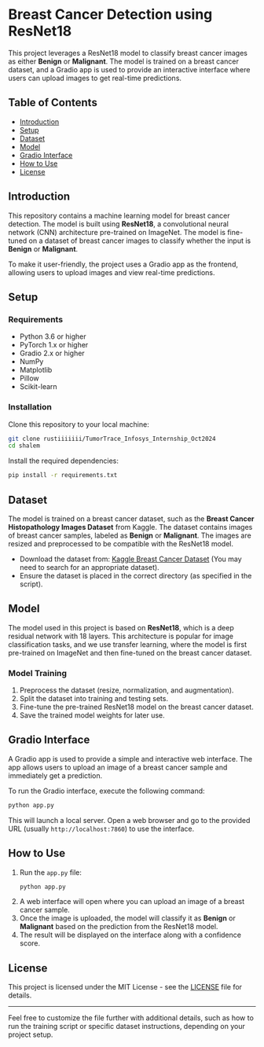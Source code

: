 

# Breast Cancer Detection using ResNet18

This project leverages a ResNet18 model to classify breast cancer images as either **Benign** or **Malignant**. The model is trained on a breast cancer dataset, and a Gradio app is used to provide an interactive interface where users can upload images to get real-time predictions.

## Table of Contents
- [Introduction](#introduction)
- [Setup](#setup)
- [Dataset](#dataset)
- [Model](#model)
- [Gradio Interface](#gradio-interface)
- [How to Use](#how-to-use)
- [License](#license)

## Introduction
This repository contains a machine learning model for breast cancer detection. The model is built using **ResNet18**, a convolutional neural network (CNN) architecture pre-trained on ImageNet. The model is fine-tuned on a dataset of breast cancer images to classify whether the input is **Benign** or **Malignant**. 

To make it user-friendly, the project uses a Gradio app as the frontend, allowing users to upload images and view real-time predictions.

## Setup

### Requirements
- Python 3.6 or higher
- PyTorch 1.x or higher
- Gradio 2.x or higher
- NumPy
- Matplotlib
- Pillow
- Scikit-learn

### Installation

Clone this repository to your local machine:

```bash
git clone rustiiiiiii/TumorTrace_Infosys_Internship_Oct2024
cd shalem
```

Install the required dependencies:

```bash
pip install -r requirements.txt
```

## Dataset

The model is trained on a breast cancer dataset, such as the **Breast Cancer Histopathology Images Dataset** from Kaggle. The dataset contains images of breast cancer samples, labeled as **Benign** or **Malignant**. The images are resized and preprocessed to be compatible with the ResNet18 model.

- Download the dataset from: [Kaggle Breast Cancer Dataset](https://www.kaggle.com/datasets) (You may need to search for an appropriate dataset).
- Ensure the dataset is placed in the correct directory (as specified in the script).

## Model

The model used in this project is based on **ResNet18**, which is a deep residual network with 18 layers. This architecture is popular for image classification tasks, and we use transfer learning, where the model is first pre-trained on ImageNet and then fine-tuned on the breast cancer dataset.

### Model Training

1. Preprocess the dataset (resize, normalization, and augmentation).
2. Split the dataset into training and testing sets.
3. Fine-tune the pre-trained ResNet18 model on the breast cancer dataset.
4. Save the trained model weights for later use.

## Gradio Interface

A Gradio app is used to provide a simple and interactive web interface. The app allows users to upload an image of a breast cancer sample and immediately get a prediction.

To run the Gradio interface, execute the following command:

```bash
python app.py
```

This will launch a local server. Open a web browser and go to the provided URL (usually `http://localhost:7860`) to use the interface.

## How to Use

1. Run the `app.py` file:
   ```bash
   python app.py
   ```
2. A web interface will open where you can upload an image of a breast cancer sample.
3. Once the image is uploaded, the model will classify it as **Benign** or **Malignant** based on the prediction from the ResNet18 model.
4. The result will be displayed on the interface along with a confidence score.

## License

This project is licensed under the MIT License - see the [LICENSE](LICENSE) file for details.

---

Feel free to customize the file further with additional details, such as how to run the training script or specific dataset instructions, depending on your project setup.
